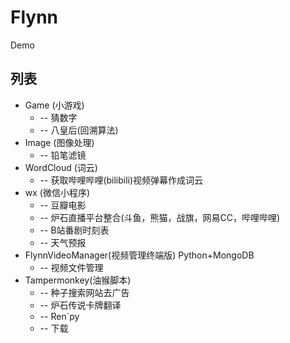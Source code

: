 # Flynn
Demo 

## 列表
* Game (小游戏)
	* -- 猜数字
	* -- 八皇后(回溯算法)
* Image (图像处理)
	* -- 铅笔滤镜
* WordCloud (词云)
	* -- 获取哔哩哔哩(bilibili)视频弹幕作成词云
* wx (微信小程序)
	* -- 豆瓣电影
	* -- 炉石直播平台整合(斗鱼，熊猫，战旗，网易CC，哔哩哔哩)
	* -- B站番剧时刻表
	* -- 天气预报
* FlynnVideoManager(视频管理终端版) Python+MongoDB
	* -- 视频文件管理
* Tampermonkey(油猴脚本)
	* -- 种子搜索网站去广告
	* -- 炉石传说卡牌翻译
	* -- Ren`py
	* -- 下载


